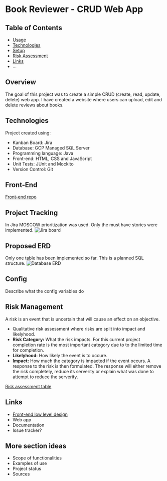 # Book Reviewer - CRUD Web App
## Table of Contents
* [Usage](#usage)
* [Technologies](#technologies)
* [Setup](#setup)
* [Risk Assessment](#risk_assessment)
* [Links](#links)
* ...

## Overview
The goal of this project was to create a simple CRUD (create, read, update, delete) web app. I have created a  website where users can upload, edit and delete reviews about books.


## Technologies
Project created using:
* Kanban Board: Jira
* Database: GCP Managed SQL Server
* Programming language: Java
* Front-end: HTML, CSS and JavaScript
* Unit Tests: JUnit and Mockito
* Version Control: Git

## Front-End 
[Front-end repo](https://github.com/DylanRitchings/book-reviewer-frontend)

## Project Tracking
In Jira MOSCOW prioritization was used. Only the must have stories were implemented.
![Jira board](https://i.ibb.co/N3MTTSm/Jira-Board.png)


## Proposed ERD
Only one table has been implemented so far. This is a planned SQL structure.
![Database ERD](https://i.ibb.co/tKc4JCf/FinalERD.png)


## Config
Describe what the config variables do

## Risk Management
A risk is an event that is uncertain that will cause an effect on an objective.
* Qualitative risk assessment where risks are split into impact and likelyhood.
* **Risk Category:** What the risk impacts. For this current project completion rate is the most important category due to to the limited time for completion.
* **Likelyhood:** How likely the event is to occure.
* **Impact:** How much the category is impacted if the event occurs.
A response to the risk is then formulated. The response will either remove the risk completely, reduce its serverity or explain what was done to attempt to reduce the serverity.

[Risk assessment table](https://docs.google.com/spreadsheets/d/1gf561jse1gIF4EhFd0s3GI9c2I2v-i698AgeN7aMWQ4/edit?usp=sharing)
## Links
* [Front-end low level design](https://drive.google.com/file/d/1xLXwMK-aSNpBKKriDs_NNFMP2Qqk-3go/view?usp=sharing)
* Web app
* Documentation
* Issue tracker?



## More section ideas

* Scope of functionalities 
* Examples of use
* Project status 
* Sources
